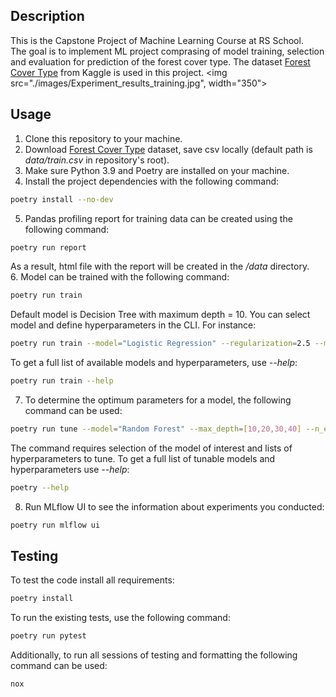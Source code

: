 ## Description
This is the Capstone Project of Machine Learning Course at RS School.<br>
The goal is to implement ML project comprasing of model training, selection and evaluation for prediction of the forest cover type. The dataset [Forest Cover Type](https://www.kaggle.com/competitions/forest-cover-type-prediction/data) from Kaggle is used in this project.
<img src="./images/Experiment_results_training.jpg", width="350">

## Usage
1. Clone this repository to your machine.<br>
2. Download [Forest Cover Type](https://www.kaggle.com/competitions/forest-cover-type-prediction/data) dataset, save csv locally (default path is *data/train.csv* in repository's root).<br>
3. Make sure Python 3.9 and Poetry are installed on your machine.<br>
4. Install the project dependencies with the following command:
```sh
poetry install --no-dev
```
5. Pandas profiling report for training data can be created using the following command:
```sh
poetry run report
```
As a result, html file with the report will be created in the */data* directory.<br>
6. Model can be trained with the following command:
```sh
poetry run train 
```
Default model is Decision Tree with maximum depth = 10. You can select model and define hyperparameters in the CLI. For instance:
```sh
poetry run train --model="Logistic Regression" --regularization=2.5 --max_iter=1000 --scaling=True
```
To get a full list of available models and hyperparameters, use *--help*:
```sh
poetry run train --help
```
7. To determine the optimum parameters for a model, the following command can be used:
```sh
poetry run tune --model="Random Forest" --max_depth=[10,20,30,40] --n_estimators=[50,100,150,200]
```
The command requires selection of the model of interest and lists of hyperparameters to tune. To get a full list of tunable models and hyperparameters use *--help*:
```sh
poetry --help
```
8. Run MLflow UI to see the information about experiments you conducted:
```sh
poetry run mlflow ui
```

## Testing
To test the code install all requirements:
```sh
poetry install
```
To run the existing tests, use the following command:
```sh 
poetry run pytest
```
Additionally, to run all sessions of testing and formatting the following command can be used:
```sh
nox
```